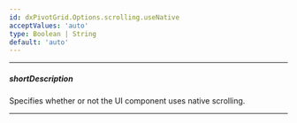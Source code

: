 ```yaml
---
id: dxPivotGrid.Options.scrolling.useNative
acceptValues: 'auto'
type: Boolean | String
default: 'auto'
---
```

---
##### shortDescription
Specifies whether or not the UI component uses native scrolling.

---
